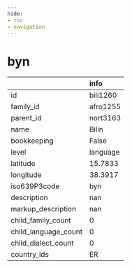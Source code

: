 ```yaml
---
hide:
- toc
- navigation
---
```

# byn
|                      | info     |
|:---------------------|:---------|
| id                   | bili1260 |
| family_id            | afro1255 |
| parent_id            | nort3163 |
| name                 | Bilin    |
| bookkeeping          | False    |
| level                | language |
| latitude             | 15.7833  |
| longitude            | 38.3917  |
| iso639P3code         | byn      |
| description          | nan      |
| markup_description   | nan      |
| child_family_count   | 0        |
| child_language_count | 0        |
| child_dialect_count  | 0        |
| country_ids          | ER       |